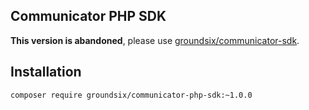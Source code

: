 Communicator PHP SDK
--------------------

**This version is abandoned**, please use [groundsix/communicator-sdk](https://github.com/GroundSix/communicator-sdk).

## Installation

`composer require groundsix/communicator-php-sdk:~1.0.0`
